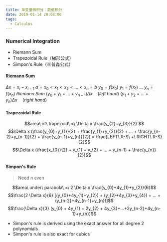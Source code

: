 ```yaml
---
title: 单变量微积分：数值积分
date: 2019-01-14 20:08:06
tags:
  - Calculus
---
```


### Numerical Integration
- Riemann Sum
- Trapezoidal Rule（梯形公式）
- Simpon's Rule（辛普森公式）

<!--more-->

#### Riemann Sum
$\Delta x = x_{i} - x_{i-1}$
$a = x_{0} \lt x_{1} \lt x_{2} \lt ... \lt x_{n} = b$
$y_{0} = f(x_{0})\ y_{1} = f(x_{1})\ ...\ y_{n}=f(x_{n})$
*Riemann Sum*
$(y_{0}+y_{1}+...+y_{n-1}) \Delta x \quad (left\ hand)$
$(y_{1}+y_{2}+...+y_{n}) \Delta x \quad (right\ hand)$

#### Trapezoidal Rule

$$area\ of\ trapezoid\ =\ \Delta x \frac{y_{2}+y_{3}}{2} $$
$$\Delta x (\frac{y_{0}+y_{1}}{2} + \frac{y_{1}+y_{2}}{2} + ... + \frac{y_{n-2}+y_{n-1}}{2} + \frac{y_{n-1}+y_{n}}{2}) = \frac{LEFT\ R-S\ +\ RIGHT\ R-S}{2}$$
$$\Delta x (\frac{x_{0}}{2} + y_{1} + y_{2} + ... + y_{n-1} + \frac{y_{n}}{2})$$

#### Simpon's Rule
> Need n even

$$area\ under\ parabola\ =\ 2 \Delta x \frac{y_{0}+4y_{1}+y_{2}}{6}$$
$$\frac{2 \Delta x}{6} [(y_{0}+4y_{1}+y_{2}) + (y_{2}+4y_{3}+y_{4}) + ... + (y_{n-2}+4y_{n-1}+y_{n})]$$
$$\frac{\Delta x}{3} (y_{0} + 4y_{1} + 2y_{2} + 4y_{3}+...+2y_{n-2}+4y_{n-1}+y_{n})$$

- Simpon's rule is derived using the exact answer for all degree 2 polynomials
- Simpon's rule is also exact for cubics
